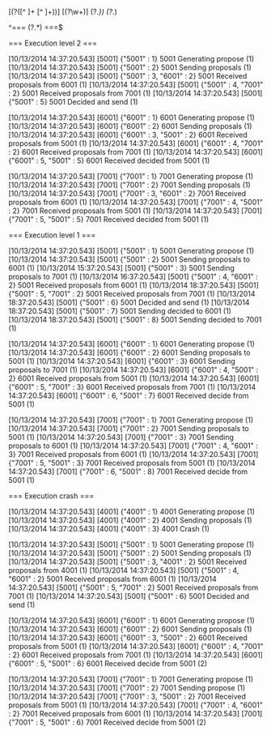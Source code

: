 \[(?<date>([^ ]+ [^ ]+))\] \[(?<host>\w+)\] (?<clock>.*\}) (?<event>.*) 

^=== (?<trace>.*) ===$

=== Execution level 2 ===

[10/13/2014 14:37:20.543] [5001] {"5001" : 1} 5001 Generating propose (1)
[10/13/2014 14:37:20.543] [5001] {"5001" : 2} 5001 Sending proposals (1)
[10/13/2014 14:37:20.543] [5001] {"5001" : 3, "6001" : 2} 5001 Received proposals from 6001 (1)
[10/13/2014 14:37:20.543] [5001] {"5001" : 4, "7001" : 2} 5001 Received proposals from 7001 (1)
[10/13/2014 14:37:20.543] [5001] {"5001" : 5} 5001 Decided and send (1)

[10/13/2014 14:37:20.543] [6001] {"6001" : 1} 6001 Generating propose (1)
[10/13/2014 14:37:20.543] [6001] {"6001" : 2} 6001 Sending proposals (1)
[10/13/2014 14:37:20.543] [6001] {"6001" : 3, "5001" : 2} 6001 Received proposals from 5001 (1)
[10/13/2014 14:37:20.543] [6001] {"6001" : 4, "7001" : 2} 6001 Received proposals from 7001 (1)
[10/13/2014 14:37:20.543] [6001] {"6001" : 5, "5001" : 5} 6001 Received decided from 5001 (1)
 
[10/13/2014 14:37:20.543] [7001] {"7001" : 1} 7001 Generating propose (1)
[10/13/2014 14:37:20.543] [7001] {"7001" : 2} 7001 Sending proposals (1)
[10/13/2014 14:37:20.543] [7001] {"7001" : 3, "6001" : 2} 7001 Received proposals from 6001 (1)
[10/13/2014 14:37:20.543] [7001] {"7001" : 4, "5001" : 2} 7001 Received proposals from 5001 (1)
[10/13/2014 14:37:20.543] [7001] {"7001" : 5, "5001" : 5} 7001 Received decided from 5001 (1)

=== Execution level 1 ===

[10/13/2014 14:37:20.543] [5001] {"5001" : 1} 5001 Generating propose (1)
[10/13/2014 14:37:20.543] [5001] {"5001" : 2} 5001 Sending proposals to 6001 (1)
[10/13/2014 15:37:20.543] [5001] {"5001" : 3} 5001 Sending proposals to 7001 (1)
[10/13/2014 16:37:20.543] [5001] {"5001" : 4, "6001" : 2} 5001 Received proposals from 6001 (1)
[10/13/2014 18:37:20.543] [5001] {"5001" : 5, "7001" : 2} 5001 Received proposals from 7001 (1)
[10/13/2014 18:37:20.543] [5001] {"5001" : 6} 5001 Decided and send (1)
[10/13/2014 18:37:20.543] [5001] {"5001" : 7} 5001 Sending decided to 6001 (1)
[10/13/2014 18:37:20.543] [5001] {"5001" : 8} 5001 Sending decided to 7001 (1)

[10/13/2014 14:37:20.543] [6001] {"6001" : 1} 6001 Generating propose (1)
[10/13/2014 14:37:20.543] [6001] {"6001" : 2} 6001 Sending proposals to 5001 (1)
[10/13/2014 14:37:20.543] [6001] {"6001" : 3} 6001 Sending proposals to 7001 (1)
[10/13/2014 14:37:20.543] [6001] {"6001" : 4, "5001" : 2} 6001 Received proposals from 5001 (1)
[10/13/2014 14:37:20.543] [6001] {"6001" : 5, "7001" : 3} 6001 Received proposals from 7001 (1)
[10/13/2014 14:37:20.543] [6001] {"6001" : 6, "5001" : 7} 6001 Received decide from 5001 (1)

[10/13/2014 14:37:20.543] [7001] {"7001" : 1} 7001 Generating propose (1)
[10/13/2014 14:37:20.543] [7001] {"7001" : 2} 7001 Sending proposals to 5001 (1)
[10/13/2014 14:37:20.543] [7001] {"7001" : 3} 7001 Sending proposals to 6001 (1)
[10/13/2014 14:37:20.543] [7001] {"7001" : 4, "6001" : 3} 7001 Received proposals from 6001 (1)
[10/13/2014 14:37:20.543] [7001] {"7001" : 5, "5001" : 3} 7001 Received proposals from 5001 (1)
[10/13/2014 14:37:20.543] [7001] {"7001" : 6, "5001" : 8} 7001 Received decide from 5001 (1)

=== Execution crash ===

[10/13/2014 14:37:20.543] [4001] {"4001" : 1} 4001 Generating propose (1) 
[10/13/2014 14:37:20.543] [4001] {"4001" : 2} 4001 Sending proposals (1)
[10/13/2014 14:37:20.543] [4001] {"4001" : 3} 4001 Crash (1)

[10/13/2014 14:37:20.543] [5001] {"5001" : 1} 5001 Generating propose (1)
[10/13/2014 14:37:20.543] [5001] {"5001" : 2} 5001 Sending proposals (1)
[10/13/2014 14:37:20.543] [5001] {"5001" : 3, "4001" : 2} 5001 Received proposals from 4001 (1)
[10/13/2014 14:37:20.543] [5001] {"5001" : 4, "6001" : 2} 5001 Received proposals from 6001 (1)
[10/13/2014 14:37:20.543] [5001] {"5001" : 5, "7001" : 2} 5001 Received proposals from 7001 (1)
[10/13/2014 14:37:20.543] [5001] {"5001" : 6} 5001 Decided and send (1)

[10/13/2014 14:37:20.543] [6001] {"6001" : 1} 6001 Generating propose (1)
[10/13/2014 14:37:20.543] [6001] {"6001" : 2} 6001 Sending proposals (1)
[10/13/2014 14:37:20.543] [6001] {"6001" : 3, "5001" : 2} 6001 Received proposals from 5001 (1)
[10/13/2014 14:37:20.543] [6001] {"6001" : 4, "7001" : 2} 6001 Received proposals from 7001 (1)
[10/13/2014 14:37:20.543] [6001] {"6001" : 5, "5001" : 6} 6001 Received decide from 5001 (2)

[10/13/2014 14:37:20.543] [7001] {"7001" : 1} 7001 Generating propose (1)
[10/13/2014 14:37:20.543] [7001] {"7001" : 2} 7001 Sending propose (1)
[10/13/2014 14:37:20.543] [7001] {"7001" : 3, "5001" : 2} 7001 Received proposals from 5001 (1)
[10/13/2014 14:37:20.543] [7001] {"7001" : 4, "6001" : 2} 7001 Received proposals from 6001 (1)
[10/13/2014 14:37:20.543] [7001] {"7001" : 5, "5001" : 6} 7001 Received decide from 5001 (2)
